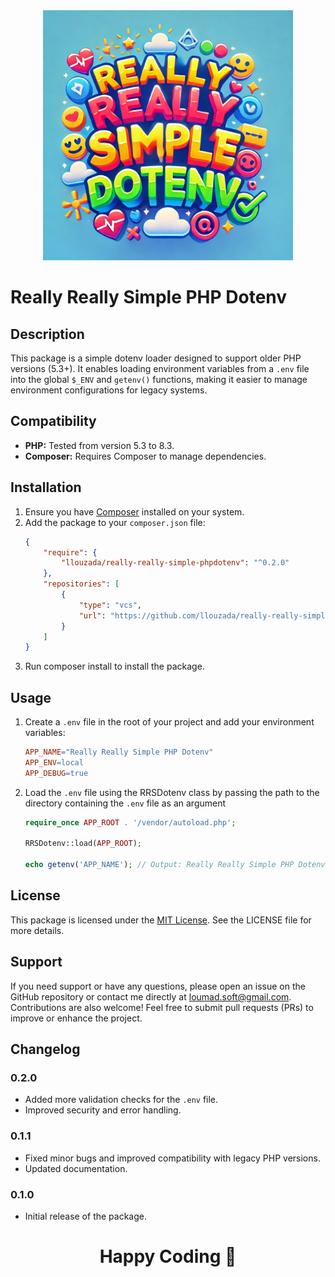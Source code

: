 <div align="center">
  <img src="https://github.com/llouzada/really-really-simple-phpdotenv/blob/main/assets/rrsdotenv-logo.webp" width=400">
</div>

# Really Really Simple PHP Dotenv

## Description

This package is a simple dotenv loader designed to support older PHP versions (5.3+). It enables loading environment variables from a `.env` file into the global `$_ENV` and `getenv()` functions, making it easier to manage environment configurations for legacy systems.

## Compatibility

- **PHP:** Tested from version 5.3 to 8.3.
- **Composer:** Requires Composer to manage dependencies.

## Installation

1. Ensure you have [Composer](https://getcomposer.org/) installed on your system.
2. Add the package to your `composer.json` file:
   ```json
   {
       "require": {
           "llouzada/really-really-simple-phpdotenv": "^0.2.0"
       },
       "repositories": [
           {
               "type": "vcs",
               "url": "https://github.com/llouzada/really-really-simple-phpdotenv.git"
           }
       ]
   }

3. Run composer install to install the package.

## Usage

1. Create a `.env` file in the root of your project and add your environment variables:
   ```makefile
   APP_NAME="Really Really Simple PHP Dotenv"
   APP_ENV=local
   APP_DEBUG=true

2. Load the `.env` file using the RRSDotenv class by passing the path to the directory containing the `.env` file as an argument 
   ```php
   require_once APP_ROOT . '/vendor/autoload.php';

   RRSDotenv::load(APP_ROOT);

   echo getenv('APP_NAME'); // Output: Really Really Simple PHP Dotenv

## License

This package is licensed under the [MIT License](https://mit-license.org/). See the LICENSE file for more details.

## Support

If you need support or have any questions, please open an issue on the GitHub repository or contact me directly at loumad.soft@gmail.com. Contributions are also welcome! Feel free to submit pull requests (PRs) to improve or enhance the project.

## Changelog

### 0.2.0

- Added more validation checks for the `.env` file. 
- Improved security and error handling.

### 0.1.1
  
- Fixed minor bugs and improved compatibility with legacy PHP versions.
- Updated documentation.

### 0.1.0
  
- Initial release of the package.

<div align="center">
  <h1>Happy Coding 🚀</h1>
</div>

